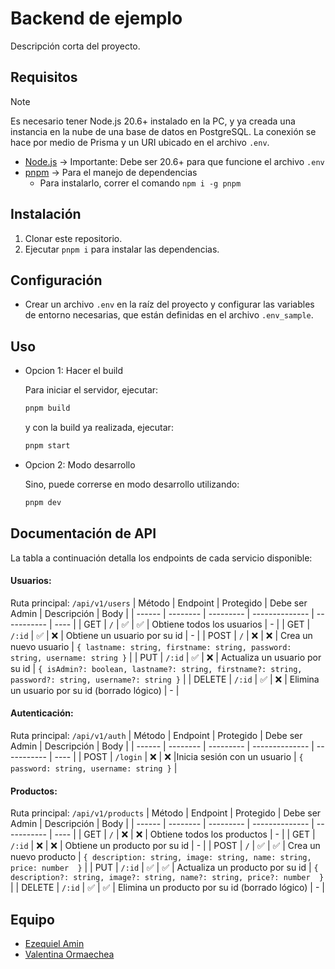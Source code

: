# Backend de ejemplo

Descripción corta del proyecto.

## Requisitos

> [!NOTE]
> Es necesario tener Node.js 20.6+ instalado en la PC, y ya creada una instancia en la nube de una base de datos en PostgreSQL. La conexión se hace por medio de Prisma y un URI ubicado en el archivo `.env`.

- [Node.js](https://nodejs.org/en/) -> Importante: Debe ser 20.6+ para que funcione el archivo `.env`
- [pnpm](https://pnpm.io/es/) -> Para el manejo de dependencias
  - Para instalarlo, correr el comando `npm i -g pnpm`

## Instalación

1. Clonar este repositorio.
2. Ejecutar `pnpm i` para instalar las dependencias.

## Configuración

- Crear un archivo `.env` en la raíz del proyecto y configurar las variables de entorno necesarias, que están definidas en el archivo `.env_sample`.

## Uso

- Opcion 1: Hacer el build

  Para iniciar el servidor, ejecutar:

  ```bash
  pnpm build
  ```

  y con la build ya realizada, ejecutar:

  ```bash
  pnpm start
  ```

- Opcion 2: Modo desarrollo

  Sino, puede correrse en modo desarrollo utilizando:

  ```bash
  pnpm dev
  ```

## Documentación de API

La tabla a continuación detalla los endpoints de cada servicio disponible:

#### Usuarios:

Ruta principal: `/api/v1/users`
| Método | Endpoint | Protegido | Debe ser Admin | Descripción | Body |
| ------ | -------- | --------- | -------------- | ----------- | ---- |
| GET | `/` | ✅ | ✅ | Obtiene todos los usuarios | - |
| GET | `/:id` | ✅ | ❌ | Obtiene un usuario por su id | - |
| POST | `/` | ❌ | ❌ | Crea un nuevo usuario | `{ lastname: string, firstname: string, password: string, username: string }` |
| PUT | `/:id` | ✅ | ❌ | Actualiza un usuario por su id | `{ isAdmin?: boolean, lastname?: string, firstname?: string, password?: string, username?: string }` |
| DELETE | `/:id` | ✅ | ❌ | Elimina un usuario por su id (borrado lógico) | - |

#### Autenticación:

Ruta principal: `/api/v1/auth`
| Método | Endpoint | Protegido | Debe ser Admin | Descripción | Body |
| ------ | -------- | --------- | -------------- | ----------- | ---- |
| POST | `/login` | ❌ | ❌ |Inicia sesión con un usuario | `{ password: string, username: string }` |

#### Productos:

Ruta principal: `/api/v1/products`
| Método | Endpoint | Protegido | Debe ser Admin | Descripción | Body |
| ------ | -------- | --------- | -------------- | ----------- | ---- |
| GET | `/` | ❌ | ❌ | Obtiene todos los productos | - |
| GET | `/:id` | ❌ | ❌ | Obtiene un producto por su id | - |
| POST | `/` | ✅ | ✅ | Crea un nuevo producto | `{ description: string, image: string, name: string, price: number  }` |
| PUT | `/:id` | ✅ | ✅ | Actualiza un producto por su id | `{ description?: string, image?: string, name?: string, price?: number  }` |
| DELETE | `/:id` | ✅ | ✅ | Elimina un producto por su id (borrado lógico) | - |

## Equipo

- [Ezequiel Amin](https://github.com/ezeamin)
- [Valentina Ormaechea](https://github.com/valeormaechea)
